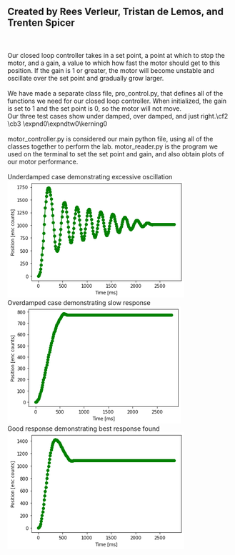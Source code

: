 ## Created by Rees Verleur, Tristan de Lemos, and Trenten Spicer
\
\
Our closed loop controller takes in a set point, a point at which to stop the motor, and a gain, a value to which how fast the motor should get to this position. If the gain is 1 or greater, the motor will become unstable and oscillate over the set point and gradually grow larger. \
\
We have made a separate class file, pro_control.py, that defines all of the functions we need for our closed loop controller. When initialized, the gain is set to 1 and the set point is 0, so the motor will not move.\
Our three test cases show under damped, over damped, and just right.\cf2 \cb3 \expnd0\expndtw0\kerning0
\
\
motor_controller.py is considered our main python file, using all of the classes together to perform the lab. motor_reader.py is the program we used on the terminal to set the set point and gain, and also obtain plots of our motor performance.\
\
Underdamped case demonstrating excessive oscillation
![Underdamped Case](ExcessiveOscillation.png)
\
Overdamped case demonstrating slow response
![Overdamped Case](Overdamped.png)
\
Good response demonstrating best response found
![Perfect Case](GoodPerformance.png)